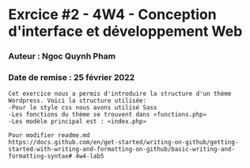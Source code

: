 # Exrcice #2 - 4W4 - Conception d'interface et développement Web
### Auteur : Ngoc Quynh Pham
### Date de remise : 25 février 2022

```
Cet exercice nous a permis d'introduire la structure d'un thème Wordpress. Voici la structure utilisée:
-Pour le style css nous avons utilisé Sass
-Les fonctions du thème se trouvent dans «functions.php»
-Les modèle principal est : «index.php»

Pour modifier readme.md
https://docs.github.com/en/get-started/writing-on-github/getting-started-with-writing-and-formatting-on-github/basic-writing-and-formatting-syntax# 4w4-lab5
